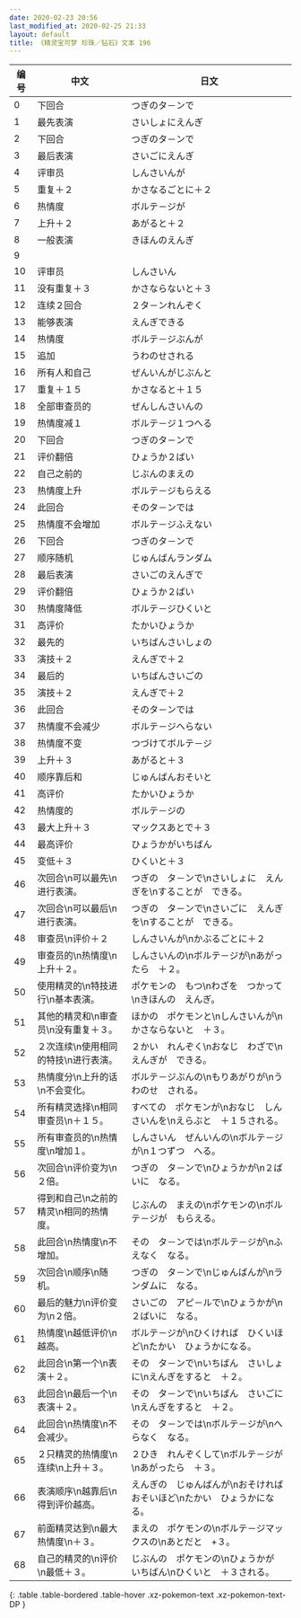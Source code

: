 ```yaml
---
date: 2020-02-23 20:56
last_modified_at: 2020-02-25 21:33
layout: default
title: 《精灵宝可梦 珍珠／钻石》文本 196
---
```

| 编号 | 中文 | 日文 |
| ---- | ---- | ---- |
| 0 | 下回合 | つぎのタ－ンで |
| 1 | 最先表演 | さいしょにえんぎ |
| 2 | 下回合 | つぎのタ－ンで |
| 3 | 最后表演 | さいごにえんぎ |
| 4 | 评审员 | しんさいんが |
| 5 | 重复＋２ | かさなるごとに＋２ |
| 6 | 热情度 | ボルテ－ジが |
| 7 | 上升＋２ | あがると＋２ |
| 8 | 一般表演 | きほんのえんぎ |
| 9 | 　 | 　 |
| 10 | 评审员 | しんさいん |
| 11 | 没有重复＋３ | かさならないと＋３ |
| 12 | 连续２回合 | ２タ－ンれんぞく |
| 13 | 能够表演 | えんぎできる |
| 14 | 热情度 | ボルテ－ジぶんが |
| 15 | 追加 | うわのせされる |
| 16 | 所有人和自己 | ぜんいんがじぶんと |
| 17 | 重复＋１５ | かさなると＋１５ |
| 18 | 全部审查员的 | ぜんしんさいんの |
| 19 | 热情度减１ | ボルテ－ジ１つへる |
| 20 | 下回合 | つぎのタ－ンで |
| 21 | 评价翻倍 | ひょうか２ばい |
| 22 | 自己之前的 | じぶんのまえの |
| 23 | 热情度上升 | ボルテ－ジもらえる |
| 24 | 此回合 | そのタ－ンでは |
| 25 | 热情度不会增加 | ボルテ－ジふえない |
| 26 | 下回合 | つぎのタ－ンで |
| 27 | 顺序随机 | じゅんばんランダム |
| 28 | 最后表演 | さいごのえんぎで |
| 29 | 评价翻倍 | ひょうか２ばい |
| 30 | 热情度降低 | ボルテ－ジひくいと |
| 31 | 高评价 | たかいひょうか |
| 32 | 最先的 | いちばんさいしょの |
| 33 | 演技＋２ | えんぎで＋２ |
| 34 | 最后的 | いちばんさいごの |
| 35 | 演技＋２ | えんぎで＋２ |
| 36 | 此回合 | そのタ－ンでは |
| 37 | 热情度不会减少 | ボルテ－ジへらない |
| 38 | 热情度不变 | つづけてボルテ－ジ |
| 39 | 上升＋３ | あがると＋３ |
| 40 | 顺序靠后和 | じゅんばんおそいと |
| 41 | 高评价 | たかいひょうか |
| 42 | 热情度的 | ボルテ－ジの |
| 43 | 最大上升＋３ | マックスあとで＋３ |
| 44 | 最高评价 | ひょうかがいちばん |
| 45 | 变低＋３ | ひくいと＋３ |
| 46 | 次回合\n可以最先\n进行表演。 | つぎの　タ－ンで\nさいしょに　えんぎを\nすることが　できる。 |
| 47 | 次回合\n可以最后\n进行表演。 | つぎの　タ－ンで\nさいごに　えんぎを\nすることが　できる。 |
| 48 | 审查员\n评价＋２ | しんさいんが\nかぶるごとに＋２ |
| 49 | 审查员的\n热情度\n上升＋２。 | しんさいんの\nボルテ－ジが\nあがったら　＋２。 |
| 50 | 使用精灵的\n特技进行\n基本表演。 | ポケモンの　もつ\nわざを　つかって\nきほんの　えんぎ。 |
| 51 | 其他的精灵和\n审查员\n没有重复＋３。 | ほかの　ポケモンと\nしんさいんが\nかさならないと　＋３。 |
| 52 | ２次连续\n使用相同的特技\n进行表演。 | ２かい　れんぞく\nおなじ　わざで\nえんぎが　できる。 |
| 53 | 热情度分\n上升的话\n不会变化。 | ボルテ－ジぶんの\nもりあがりが\nうわのせ　される。 |
| 54 | 所有精灵选择\n相同审查员\n＋１５。 | すべての　ポケモンが\nおなじ　しんさいんを\nえらぶと　＋１５される。 |
| 55 | 所有审查员的\n热情度\n增加１。 | しんさいん　ぜんいんの\nボルテ－ジが\n１つずつ　へる。 |
| 56 | 次回合\n评价变为\n２倍。 | つぎの　タ－ンで\nひょうかが\n２ばいに　なる。 |
| 57 | 得到和自己\n之前的精灵\n相同的热情度。 | じぶんの　まえの\nポケモンの\nボルテ－ジが　もらえる。 |
| 58 | 此回合\n热情度\n不增加。 | その　タ－ンでは\nボルテ－ジが\nふえなく　なる。 |
| 59 | 次回合\n顺序\n随机。 | つぎの　タ－ンで\nじゅんばんが\nランダムに　なる。 |
| 60 | 最后的魅力\n评价变为\n２倍。 | さいごの　アピ－ルで\nひょうかが\n２ばいに　なる。 |
| 61 | 热情度\n越低评价\n越高。 | ボルテ－ジが\nひくければ　ひくいほど\nたかい　ひょうかになる。 |
| 62 | 此回合\n第一个\n表演＋２。 | その　タ－ンで\nいちばん　さいしょに\nえんぎをすると　＋２。 |
| 63 | 此回合\n最后一个\n表演＋２。 | その　タ－ンで\nいちばん　さいごに\nえんぎをすると　＋２。 |
| 64 | 此回合\n热情度\n不会减少。 | その　タ－ンでは\nボルテ－ジが\nへらなく　なる。 |
| 65 | ２只精灵的热情度\n连续\n上升＋３。 | ２ひき　れんぞくして\nボルテ－ジが\nあがったら　＋３。 |
| 66 | 表演顺序\n越靠后\n得到评价越高。 | えんぎの　じゅんばんが\nおそければ　おそいほど\nたかい　ひょうかになる。 |
| 67 | 前面精灵达到\n最大热情度\n＋３。 | まえの　ポケモンの\nボルテ－ジマックスの\nあとだと　+３。 |
| 68 | 自己的精灵的\n评价\n最低＋３。 | じぶんの　ポケモンの\nひょうかが　いちばん\nひくいと　＋３される。 |
{: .table .table-bordered .table-hover .xz-pokemon-text .xz-pokemon-text-DP }